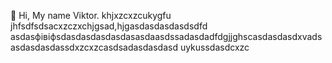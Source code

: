  👋 Hi, My name Viktor.
khjxzcxzcukygfu
jhfsdfsdsacxzczxchjgsad,hjgasdasdasdasdsdfd
asdasфівіфsdasdasdasdasdasasdaasdssadasdadfdgjjghscasdasdasdxvadsasdasdasdassdxzcxzcasdsadasdasdasd
uykussdasdcxzc
